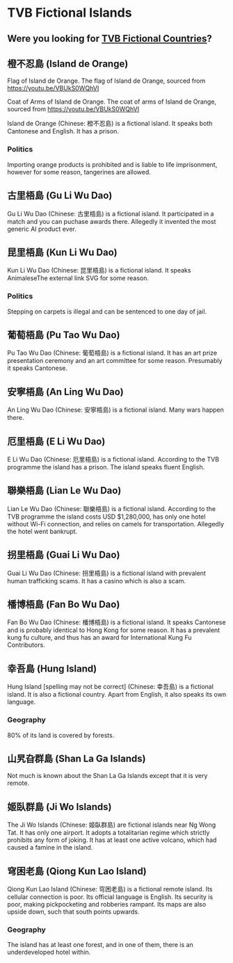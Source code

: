 # TVB Fictional Islands
## Were you looking for [TVB Fictional Countries](/wiki/tvb_fictional_countries)?

## 橙不忍島 (Island de Orange)

Flag of Island de Orange.
The flag of Island de Orange, sourced from https://youtu.be/VBUkS0WQhVI

Coat of Arms of Island de Orange.
The coat of arms of Island de Orange, sourced from https://youtu.be/VBUkS0WQhVI

Island de Orange (Chinese: 橙不忍島) is a fictional island. It speaks both Cantonese and English. It has a prison.

### Politics

Importing orange products is prohibited and is liable to life imprisonment, however for some reason, tangerines are allowed.

## 古里梧島 (Gu Li Wu Dao)

Gu Li Wu Dao (Chinese: 古里梧島) is a fictional island. It participated in a match and you can puchase awards there. Allegedly it invented the most generic AI product ever.

## 昆里梧島 (Kun Li Wu Dao)

Kun Li Wu Dao (Chinese: 昆里梧島) is a fictional island. It speaks AnimaleseThe external link SVG for some reason.

### Politics

Stepping on carpets is illegal and can be sentenced to one day of jail.

## 葡萄梧島 (Pu Tao Wu Dao)

Pu Tao Wu Dao (Chinese: 葡萄梧島) is a fictional island. It has an art prize presentation ceremony and an art committee for some reason. Presumably it speaks Cantonese.

## 安寧梧島 (An Ling Wu Dao)

An Ling Wu Dao (Chinese: 安寧梧島) is a fictional island. Many wars happen there.

## 厄里梧島 (E Li Wu Dao)

E Li Wu Dao (Chinese: 厄里梧島) is a fictional island. According to the TVB programme the island has a prison. The island speaks fluent English.

## 聯樂梧島 (Lian Le Wu Dao)

Lian Le Wu Dao (Chinese: 聯樂梧島) is a fictional island. According to the TVB programme the island costs USD $1,280,000, has only one hotel without Wi-Fi connection, and relies on camels for transportation. Allegedly the hotel went bankrupt.

## 拐里梧島 (Guai Li Wu Dao)

Guai Li Wu Dao (Chinese: 拐里梧島) is a fictional island with prevalent human trafficking scams. It has a casino which is also a scam.

## 橎博梧島 (Fan Bo Wu Dao)

Fan Bo Wu Dao (Chinese: 橎博梧島) is a fictional island. It speaks Cantonese and is probably identical to Hong Kong for some reason. It has a prevalent kung fu culture, and thus has an award for International Kung Fu Contributors.

## 幸吾島 (Hung Island)

Hung Island [spelling may not be correct] (Chinese: 幸吾島) is a fictional island. It is also a fictional country. Apart from English, it also speaks its own language.

### Geography

80% of its land is covered by forests.

## 山旯旮群島 (Shan La Ga Islands)

Not much is known about the Shan La Ga Islands except that it is very remote.

## 姬臥群島 (Ji Wo Islands)

The Ji Wo Islands (Chinese: 姬臥群島) are fictional islands near Ng Wong Tat. It has only one airport. It adopts a totalitarian regime which strictly prohibits any form of joking. It has at least one active volcano, which had caused a famine in the island.

## 穹困老島 (Qiong Kun Lao Island)

Qiong Kun Lao Island (Chinese: 穹困老島) is a fictional remote island. Its cellular connection is poor. Its official language is English. Its security is poor, making pickpocketing and robberies rampant. Its maps are also upside down, such that south points upwards.

### Geography

The island has at least one forest, and in one of them, there is an underdeveloped hotel within.